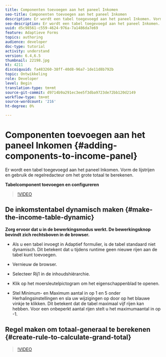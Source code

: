 ```yaml
---
title: Componenten toevoegen aan het paneel Inkomen
seo-title: Componenten toevoegen aan het paneel Inkomen
description: Er wordt een tabel toegevoegd aan het paneel Inkomen. Vorm de lijstrijen en gebruik de regelredacteur om het grote totaal te berekenen.
seo-description: Er wordt een tabel toegevoegd aan het paneel Inkomen. Vorm de lijstrijen en gebruik de regelredacteur om het grote totaal te berekenen.
uuid: d5c98561-c559-4624-976a-7a1486da7e69
feature: Adaptieve Forms
topics: authoring
audience: developer
doc-type: tutorial
activity: understand
version: 6.4,6.5
thumbnail: 22198.jpg
kt: 4211
discoiquuid: fa483260-38ff-40d8-96a7-1de11d8b792b
topic: Ontwikkeling
role: Developer
level: Begin
translation-type: tm+mt
source-git-commit: d9714b9a291ec3ee5f3dba9723de72bb120d2149
workflow-type: tm+mt
source-wordcount: '216'
ht-degree: 0%

---
```



# Componenten toevoegen aan het paneel Inkomen {#adding-components-to-income-panel}

Er wordt een tabel toegevoegd aan het paneel Inkomen. Vorm de lijstrijen en gebruik de regelredacteur om het grote totaal te berekenen.

**Tabelcomponent toevoegen en configureren**

>[!VIDEO](https://video.tv.adobe.com/v/22198?quality=9&learn=on)



## De inkomstentabel dynamisch maken {#make-the-income-table-dynamic}

**Zorg ervoor dat u in de bewerkingsmodus werkt. De bewerkingsknop bevindt zich rechtsboven in de browser.**

* Als u een tabel invoegt in Adaptief formulier, is de tabel standaard niet dynamisch. Dit betekent dat u tijdens runtime geen nieuwe rijen aan de tabel kunt toevoegen.

* Vernieuw de browser.

* Selecteer Rij1 in de inhoudshiërarchie.

* Klik op het moersleutelpictogram om het eigenschappenblad te openen.

* Stel Minimum- en Maximum aantal in op 1 en 5 onder Herhalingsinstellingen en sla uw wijzigingen op door op het blauwe vinkje te klikken. Dit betekent dat de tabel maximaal vijf rijen kan hebben. Voor een onbeperkt aantal rijen stelt u het maximumaantal in op -1.

## Regel maken om totaal-generaal te berekenen {#create-rule-to-calculate-grand-total}


>[!VIDEO](https://video.tv.adobe.com/v/22197?quality=9&learn=on)


